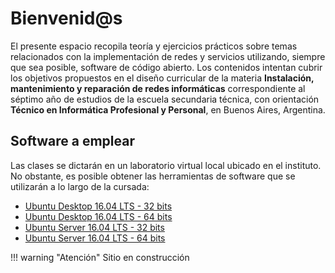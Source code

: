 # Bienvenid@s

El presente espacio recopila teoría y ejercicios prácticos sobre temas relacionados con la implementación de redes y servicios utilizando, siempre que sea posible, software de código abierto. Los contenidos intentan cubrir los objetivos propuestos en el diseño curricular de la materia **Instalación, mantenimiento y reparación de redes informáticas** correspondiente al séptimo año de estudios de la escuela secundaria técnica, con orientación **Técnico en Informática Profesional y Personal**, en Buenos Aires, Argentina. 

## Software a emplear
Las clases se dictarán en un laboratorio virtual local ubicado en el instituto. No obstante, es posible obtener las herramientas de software que se utilizarán a lo largo de la cursada: 

* [Ubuntu Desktop 16.04 LTS - 32 bits](http://releases.ubuntu.com/16.04/ubuntu-16.04.2-desktop-i386.iso)
* [Ubuntu Desktop 16.04 LTS - 64 bits](http://releases.ubuntu.com/16.04/ubuntu-16.04.2-desktop-amd64.iso)
* [Ubuntu Server 16.04 LTS - 32 bits](http://releases.ubuntu.com/16.04/ubuntu-16.04.2-server-i386.iso)
* [Ubuntu Server 16.04 LTS - 64 bits](http://releases.ubuntu.com/16.04/ubuntu-16.04.2-server-amd64.iso)



!!! warning "Atención"
	Sitio en construcción
